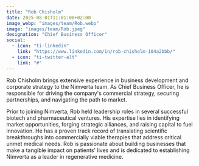 ```yaml
---
title: "Rob Chisholm"
date: 2025-08-01T11:01:00+02:00
image_webp: "images/team/Rob.webp"
image: "images/team/Rob.jpeg"
designation: "Chief Business Officer"
social:
  - icon: "ti-linkedin"
    link: "https://www.linkedin.com/in/rob-chisholm-104a2bbb/"
  - icon: "ti-twitter-alt"
    link: "#"
---
```


Rob Chisholm brings extensive experience in business development and corporate strategy to the Nimverta team. As Chief Business Officer, he is responsible for driving the company's commercial strategy, securing partnerships, and navigating the path to market.

Prior to joining Nimverta, Rob held leadership roles in several successful biotech and pharmaceutical ventures. His expertise lies in identifying market opportunities, forging strategic alliances, and raising capital to fuel innovation. He has a proven track record of translating scientific breakthroughs into commercially viable therapies that address critical unmet medical needs. Rob is passionate about building businesses that make a tangible impact on patients' lives and is dedicated to establishing Nimverta as a leader in regenerative medicine.

